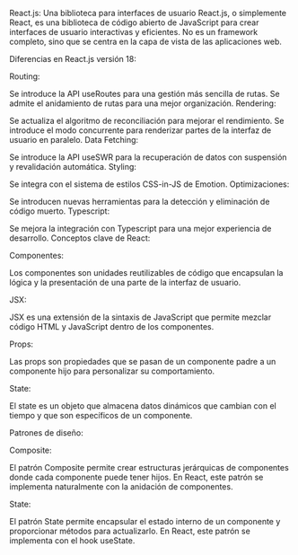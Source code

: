 React.js: Una biblioteca para interfaces de usuario
React.js, o simplemente React, es una biblioteca de código abierto de JavaScript para crear interfaces de usuario interactivas y eficientes. No es un framework completo, sino que se centra en la capa de vista de las aplicaciones web.

Diferencias en React.js versión 18:

Routing:

Se introduce la API useRoutes para una gestión más sencilla de rutas.
Se admite el anidamiento de rutas para una mejor organización.
Rendering:

Se actualiza el algoritmo de reconciliación para mejorar el rendimiento.
Se introduce el modo concurrente para renderizar partes de la interfaz de usuario en paralelo.
Data Fetching:

Se introduce la API useSWR para la recuperación de datos con suspensión y revalidación automática.
Styling:

Se integra con el sistema de estilos CSS-in-JS de Emotion.
Optimizaciones:

Se introducen nuevas herramientas para la detección y eliminación de código muerto.
Typescript:

Se mejora la integración con Typescript para una mejor experiencia de desarrollo.
Conceptos clave de React:

Componentes:

Los componentes son unidades reutilizables de código que encapsulan la lógica y la presentación de una parte de la interfaz de usuario.

JSX:

JSX es una extensión de la sintaxis de JavaScript que permite mezclar código HTML y JavaScript dentro de los componentes.

Props:

Las props son propiedades que se pasan de un componente padre a un componente hijo para personalizar su comportamiento.

State:

El state es un objeto que almacena datos dinámicos que cambian con el tiempo y que son específicos de un componente.

Patrones de diseño:

Composite:

El patrón Composite permite crear estructuras jerárquicas de componentes donde cada componente puede tener hijos. En React, este patrón se implementa naturalmente con la anidación de componentes.

State:

El patrón State permite encapsular el estado interno de un componente y proporcionar métodos para actualizarlo. En React, este patrón se implementa con el hook useState.
